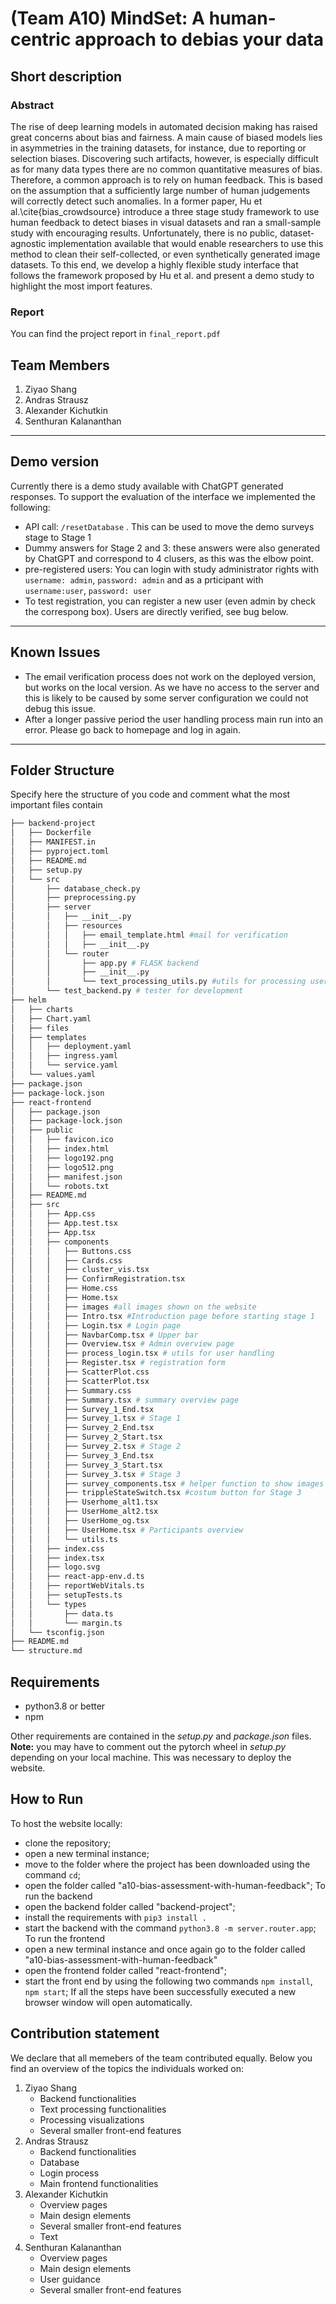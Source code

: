 # (Team A10) MindSet: A human-centric approach to debias your data

## Short description

### Abstract
The rise of deep learning models in automated decision making has raised great concerns about bias and fairness. A main cause of biased models lies in asymmetries in the training datasets, for instance, due to reporting or selection biases. Discovering such artifacts, however, is especially difficult as for many data types there are no common quantitative measures of bias. Therefore, a common approach is to rely on human feedback. This is based on the assumption that a sufficiently large number of human judgements will correctly detect such anomalies. In a former paper, Hu et al.\cite{bias_crowdsource} introduce a three stage study framework to use human feedback to detect biases in visual datasets and ran a small-sample study with encouraging results. Unfortunately, there is no public, dataset-agnostic implementation available that would enable researchers to use this method to clean their self-collected, or even synthetically generated image datasets. To this end, we develop a highly flexible study interface that follows the framework proposed by Hu et al. and present a demo study to highlight the most import features.

### Report
You can find the project report in ```final_report.pdf```

## Team Members
1. Ziyao Shang
2. Andras Strausz
3. Alexander Kichutkin
4. Senthuran Kalananthan

- - -
## Demo version

Currently there is a demo study available with ChatGPT generated responses. To support the evaluation of the interface we implemented the following:
- API call: ```/resetDatabase``` . This can be used to move the demo surveys stage to Stage 1
- Dummy answers for Stage 2 and 3: these answers were also generated by ChatGPT and correspond to 4 clusers, as this was the elbow point.
- pre-registered users: You can login with study administrator rights with ```username: admin```, ```password: admin``` and as a prticipant with ```username:user```, ```password: user```
- To test registration, you can register a new user (even admin by check the correspong box). Users are directly verified, see bug below.
- - - -
## Known Issues

- The email verification process does not work on the deployed version, but works on the local version. As we have no access to the server and this is likely to be caused by some server configuration we could not debug this issue.
- After a longer passive period the user handling process main run into an error. Please go back to homepage and log in again. 
- - -
## Folder Structure
Specify here the structure of you code and comment what the most important files contain

``` bash
├── backend-project
│   ├── Dockerfile
│   ├── MANIFEST.in
│   ├── pyproject.toml
│   ├── README.md
│   ├── setup.py
│   └── src
│       ├── database_check.py
│       ├── preprocessing.py
│       ├── server
│       │   ├── __init__.py
│       │   ├── resources
│       │   │   ├── email_template.html #mail for verification
│       │   │   ├── __init__.py
│       │   └── router
│       │       ├── app.py # FLASK backend
│       │       ├── __init__.py
│       │       └── text_processing_utils.py #utils for processing user inputs
│       └── test_backend.py # tester for development
├── helm
│   ├── charts
│   ├── Chart.yaml
│   ├── files
│   ├── templates
│   │   ├── deployment.yaml
│   │   ├── ingress.yaml
│   │   └── service.yaml
│   └── values.yaml
├── package.json
├── package-lock.json
├── react-frontend
│   ├── package.json
│   ├── package-lock.json
│   ├── public
│   │   ├── favicon.ico
│   │   ├── index.html
│   │   ├── logo192.png
│   │   ├── logo512.png
│   │   ├── manifest.json
│   │   └── robots.txt
│   ├── README.md
│   ├── src
│   │   ├── App.css
│   │   ├── App.test.tsx
│   │   ├── App.tsx
│   │   ├── components
│   │   │   ├── Buttons.css
│   │   │   ├── Cards.css
│   │   │   ├── cluster_vis.tsx
│   │   │   ├── ConfirmRegistration.tsx
│   │   │   ├── Home.css
│   │   │   ├── Home.tsx
│   │   │   ├── images #all images shown on the website
│   │   │   ├── Intro.tsx #Introduction page before starting stage 1
│   │   │   ├── Login.tsx # Login page
│   │   │   ├── NavbarComp.tsx # Upper bar
│   │   │   ├── Overview.tsx # Admin overview page
│   │   │   ├── process_login.tsx # utils for user handling
│   │   │   ├── Register.tsx # registration form
│   │   │   ├── ScatterPlot.css
│   │   │   ├── ScatterPlot.tsx
│   │   │   ├── Summary.css
│   │   │   ├── Summary.tsx # summary overview page
│   │   │   ├── Survey_1_End.tsx 
│   │   │   ├── Survey_1.tsx # Stage 1
│   │   │   ├── Survey_2_End.tsx
│   │   │   ├── Survey_2_Start.tsx
│   │   │   ├── Survey_2.tsx # Stage 2
│   │   │   ├── Survey_3_End.tsx
│   │   │   ├── Survey_3_Start.tsx
│   │   │   ├── Survey_3.tsx # Stage 3
│   │   │   ├── survey_components.tsx # helper function to show images
│   │   │   ├── trippleStateSwitch.tsx #costum button for Stage 3
│   │   │   ├── Userhome_alt1.tsx
│   │   │   ├── UserHome_alt2.tsx
│   │   │   ├── UserHome_og.tsx
│   │   │   ├── UserHome.tsx # Participants overview
│   │   │   └── utils.ts
│   │   ├── index.css
│   │   ├── index.tsx
│   │   ├── logo.svg
│   │   ├── react-app-env.d.ts
│   │   ├── reportWebVitals.ts
│   │   ├── setupTests.ts
│   │   └── types
│   │       ├── data.ts
│   │       └── margin.ts
│   └── tsconfig.json
├── README.md
└── structure.md
```

## Requirements
- python3.8 or better
- npm

Other requirements are contained in the *setup.py* and *package.json* files. **Note:** you may have to comment out the pytorch wheel in *setup.py* depending on your local machine. This was necessary to deploy the website.

## How to Run

To host the website locally:
- clone the repository;
- open a new terminal instance;
- move to the folder where the project has been downloaded using the command ```cd```;
- open the folder called "a10-bias-assessment-with-human-feedback";
To run the backend
- open the backend folder called "backend-project";
- install the requirements with ```pip3 install .```
- start the backend with the command ```python3.8 -m server.router.app```;
To run the frontend
- open a new terminal instance and once again go to the folder called "a10-bias-assessment-with-human-feedback"
- open the frontend folder called "react-frontend";
- start the front end by using the following two commands ```npm install```, ```npm start```;
If all the steps have been successfully executed a new browser window will open automatically.

## Contribution statement

We declare that all memebers of the team contributed equally. Below you find an overview of the topics the individuals worked on:

1. Ziyao Shang
   - Backend functionalities
   - Text processing functionalities
   - Processing visualizations
   - Several smaller front-end features
2. Andras Strausz
   - Backend functionalities
   - Database
   - Login process
   - Main frontend functionalities
3. Alexander Kichutkin
   - Overview pages
   - Main design elements
   - Several smaller front-end features
   - Text
4. Senthuran Kalananthan
   - Overview pages
   - Main design elements
   - User guidance
   - Several smaller front-end features